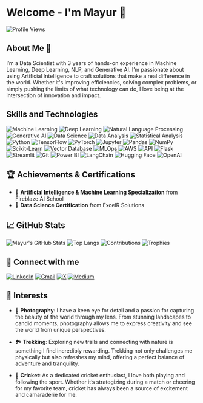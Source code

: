 # Welcome - I'm Mayur 🌟

![Profile Views](https://komarev.com/ghpvc/?username=mayurgohane&color=blue)

## About Me 🌱 

I’m a Data Scientist with 3 years of hands-on experience in Machine Learning, Deep Learning, NLP, and Generative AI. I’m passionate about using Artificial Intelligence to craft solutions that make a real difference in the world. Whether it's improving efficiencies, solving complex problems, or simply pushing the limits of what technology can do, I love being at the intersection of innovation and impact.

## Skills and Technologies

![Machine Learning](https://img.shields.io/badge/Machine%20Learning-3776AB?style=flat&logo=python&logoColor=white)
![Deep Learning](https://img.shields.io/badge/Deep%20Learning-FF6F00?style=flat&logo=tensorflow&logoColor=white)
![Natural Language Processing](https://img.shields.io/badge/Natural%20Language%20Processing-EE4C2C?style=flat&logo=pytorch&logoColor=white)
![Generative AI](https://img.shields.io/badge/Generative%20AI-F37626?style=flat&logo=jupyter&logoColor=white)
![Data Science](https://img.shields.io/badge/Data%20Science-150458?style=flat&logo=pandas&logoColor=white)
![Data Analysis](https://img.shields.io/badge/Data%20Analysis-4B8BBE?style=flat&logo=python&logoColor=white)
![Statistical Analysis](https://img.shields.io/badge/Statistical%20Analysis-013243?style=flat&logo=numpy&logoColor=white)
![Python](https://img.shields.io/badge/Python-3776AB?style=flat&logo=python&logoColor=white)
![TensorFlow](https://img.shields.io/badge/TensorFlow-FF6F00?style=flat&logo=tensorflow&logoColor=white)
![PyTorch](https://img.shields.io/badge/PyTorch-EE4C2C?style=flat&logo=pytorch&logoColor=white)
![Jupyter](https://img.shields.io/badge/Jupyter-F37626?style=flat&logo=jupyter&logoColor=white)
![Pandas](https://img.shields.io/badge/Pandas-150458?style=flat&logo=pandas&logoColor=white)
![NumPy](https://img.shields.io/badge/NumPy-013243?style=flat&logo=numpy&logoColor=white)
![Scikit-Learn](https://img.shields.io/badge/Scikit--Learn-F7931E?style=flat&logo=scikit-learn&logoColor=white)
![Vector Database](https://img.shields.io/badge/Vector%20Database-4B8BBE?style=flat&logo=none&logoColor=white)
![MLOps](https://img.shields.io/badge/MLOps-0A66C2?style=flat&logo=devops&logoColor=white)
![AWS](https://img.shields.io/badge/AWS-232F3E?style=flat&logo=amazon-aws&logoColor=white)
![API](https://img.shields.io/badge/API-0052CC?style=flat&logo=google-cloud&logoColor=white)
![Flask](https://img.shields.io/badge/Flask-000000?style=flat&logo=flask&logoColor=white)
![Streamlit](https://img.shields.io/badge/Streamlit-FF4B4B?style=flat&logo=streamlit&logoColor=white)
![Git](https://img.shields.io/badge/Git-F05032?style=flat&logo=git&logoColor=white)
![Power BI](https://img.shields.io/badge/Power%20BI-FFB846?style=flat&logo=powerbi&logoColor=white)
![LangChain](https://img.shields.io/badge/LangChain-0A66C2?style=flat&logo=chainlink&logoColor=white)
![Hugging Face](https://img.shields.io/badge/Hugging%20Face-FFDA44?style=flat&logo=hugging-face&logoColor=white)
![OpenAI](https://img.shields.io/badge/OpenAI-412991?style=flat&logo=openai&logoColor=white)

## 🏆 Achievements & Certifications

- 🏅 **Artificial Intelligence & Machine Learning Specialization** from Fireblaze AI School
- 🏅 **Data Science Certification** from ExcelR Solutions

## 📈 GitHub Stats
![Mayur's GitHub Stats](https://github-readme-stats.vercel.app/api?username=Mayurgohane&show_icons=true&theme=cobalt)
![Top Langs](https://github-readme-stats.vercel.app/api/top-langs/?username=Mayurgohane&layout=compact&theme=cobalt)
![Contributions](https://github-readme-streak-stats.herokuapp.com/?user=Mayurgohane&theme=cobalt&hide_border=true)
![Trophies](https://github-profile-trophy.vercel.app/?username=Mayurgohane&theme=cobalt&no-bg=true&no-frame=true)


## 🔗 Connect with me

[![LinkedIn](https://img.shields.io/badge/LinkedIn-0A66C2?style=flat&logo=linkedin&logoColor=white)](https://www.linkedin.com/in/mayurgohane/)
[![Gmail](https://img.shields.io/badge/Gmail-D14836?style=flat&logo=gmail&logoColor=white)](mailto:mayurgohane19@gmail.com)
[![X](https://img.shields.io/badge/X-1DA1F2?style=flat&logo=x&logoColor=white)](https://twitter.com/MayurGohane)
[![Medium](https://img.shields.io/badge/Medium-000000?style=flat&logo=medium&logoColor=white)](https://medium.com/@Mayur_Gohane)


## 🎨 Interests

- 📸 **Photography**: I have a keen eye for detail and a passion for capturing the beauty of the world through my lens. From stunning landscapes to candid moments, photography allows me to express creativity and see the world from unique perspectives.
  
- 🏞️ **Trekking**: Exploring new trails and connecting with nature is something I find incredibly rewarding. Trekking not only challenges me physically but also refreshes my mind, offering a perfect balance of adventure and tranquility.

- 🏏 **Cricket**: As a dedicated cricket enthusiast, I love both playing and following the sport. Whether it’s strategizing during a match or cheering for my favorite team, cricket has always been a source of excitement and camaraderie for me.
